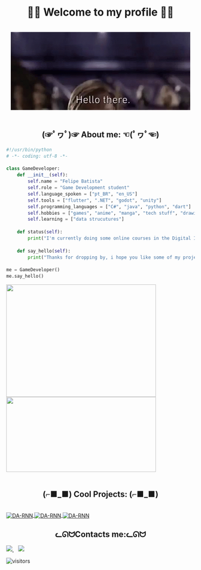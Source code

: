 <!--Intro-->
<h1 align = "center">🐱‍👤 Welcome to my profile 🐱‍👤</h1>
<br/>
<div align = "center">
	<img src = "assets/hello.gif">
</div>
<br/>
<!--About-->
<h2 align = "center">(☞ﾟヮﾟ)☞ About me: ☜(ﾟヮﾟ☜)</h2>
<div align= "left">

```python
#!/usr/bin/python
# -*- coding: utf-8 -*-		

class GameDeveloper:
	def __init__(self):
		self.name = "Felipe Batista"
		self.role = "Game Development student"
		self.language_spoken = ["pt_BR", "en_US"]
		self.tools = ["flutter", ".NET", "godot", "unity"]
		self.programming_languages = ["C#", "java", "python", "dart"]
		self.hobbies = ["games", "anime", "manga", "tech stuff", "drawing", "music"]
		self.learning = ["data strucutures"]

	def status(self):
		print("I'm currently doing some online courses in the Digital Innovation One's online platform and working on some school projects.")

	def say_hello(self):
		print("Thanks for dropping by, i hope you like some of my projects.")

me = GameDeveloper()
me.say_hello()
```
</pre>

</div>
<!--Stats-->
<a href="https://github.com/OrangePixelEye?tab=repositories">
	<!--&layout=compact doesnt work-->
	<img align="center" src="https://github-readme-stats.vercel.app/api/top-langs/?username=OrangePixelEye" width="400" height="300"/>
</a>
<a href="https://github.com/OrangePixelEye?tab=repositories">
	<img align="center" src="https://github-readme-stats.vercel.app/api?username=OrangePixelEye&issues&show_icons=true" width="400" height="200"/>
</a>
<br><br>

<div align = "left">
<!--Some projects-->
<h2 align = "center">(⌐■_■) Cool Projects: (⌐■_■)</h2>
<br/>
<a href="https://github.com/OrangePixelEye/FatecAmericanaCollection">
	<img align="center" src="https://github-readme-stats.vercel.app/api/pin/?username=OrangePixelEye&repo=FatecAmericanaCollection&show_icons=true&line_height=27&title_color=6aa6f8&text_color=8a919a&icon_color=6aa6f8&bg_color=22272e" alt="DA-RNN" />
</a>
<a href="https://github.com/OrangePixelEye/flutter-apps">
	<img align="center" src="https://github-readme-stats.vercel.app/api/pin/?username=OrangePixelEye&repo=flutter-apps&show_icons=true&line_height=27&title_color=6aa6f8&text_color=8a919a&icon_color=6aa6f8&bg_color=22272e" alt="DA-RNN" />
</a>
<a href="https://github.com/OrangePixelEye/some-web-projects">
	<img align="center" src="https://github-readme-stats.vercel.app/api/pin/?username=OrangePixelEye&repo=some-web-projects&show_icons=true&line_height=27&title_color=6aa6f8&text_color=8a919a&icon_color=6aa6f8&bg_color=22272e" alt="DA-RNN" />
</a>
<br/>
</div>
<!--Contacts-->
<div align="center">
<h2 align = "center">ᓚᘏᗢContacts me:ᓚᘏᗢ</h2>
</div>

<a href="mailto:felipe.batistaa52@gmail.com">
    <img src="https://img.shields.io/badge/Gmail-D14836?style=for-the-badge&logo=gmail&logoColor=white" />
</a>&nbsp;&nbsp;
<a href="https://www.linkedin.com/in/felipe-alves-batista-225464177/">
<img src="https://img.shields.io/badge/-LinkedIn-blue?style=flat-square&logo=Linkedin&logoColor=white" />        
</a>
<p><img src="https://visitor-badge.glitch.me/badge?page_id=OrangePixelEye.OrangePixelEye" alt="visitors"></p>